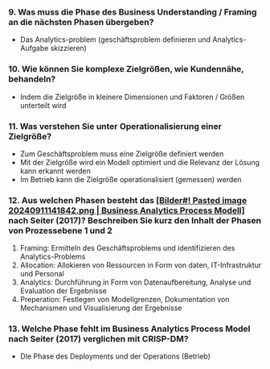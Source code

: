 ###  9. Was muss die Phase des Business Understanding / Framing an die nächsten Phasen übergeben?
- Das Analytics-problem (geschäftsproblem definieren und Analytics-Aufgabe skizzieren)


### 10. Wie können Sie komplexe Zielgrößen, wie Kundennähe, behandeln?
- Indem die Zielgröße in kleinere Dimensionen und Faktoren / Größen unterteilt wird

### 11. Was verstehen Sie unter Operationalisierung einer Zielgröße?
- Zum Geschäftsproblem muss eine Zielgröße definiert werden
- Mit der Zielgröße wird ein Modell optimiert und die Relevanz der Lösung kann erkannt werden
- Im Betrieb kann die Zielgröße operationalisiert (gemessen) werden


### 12. Aus welchen Phasen besteht das [[Bilder#! Pasted image 20240911141842.png | Business Analytics Process Modell]](BAPM) nach Seiter (2017)? Beschreiben Sie kurz den Inhalt der Phasen von Prozessebene 1 und 2

1) Framing: Ermitteln des Geschäftsproblems und identifizieren des Analytics-Problems
2) Allocation: Allokieren von Ressourcen in Form von daten, IT-Infrastruktur und Personal
3) Analytics: Durchführung in Form von Datenaufbereitung, Analyse und Evaluation der Ergebnisse
4) Preperation: Festlegen von Modellgrenzen, Dokumentation von Mechanismen und Visualisierung der Ergebnisse

### 13. Welche Phase fehlt im Business Analytics Process Model nach Seiter (2017) verglichen mit CRISP-DM?
- DIe Phase des Deployments und der Operations (Betrieb)